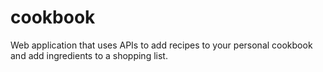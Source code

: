 # cookbook
Web application that uses APIs to add recipes to your personal cookbook and add ingredients to a shopping list.
